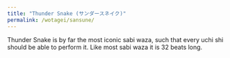 ```yaml
---
title: "Thunder Snake (サンダースネイク)"
permalink: /wotagei/sansune/
---
```


Thunder Snake is by far the most iconic sabi waza, such that every uchi shi should be able to perform it.
Like most sabi waza it is 32 beats long.
